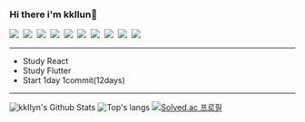 ### Hi there i'm kkIIun👋
<img src="https://img.shields.io/badge/Python-3776AB?style=flat-square&logo=Python&logoColor=white"/></a>&nbsp;
<img src="https://img.shields.io/badge/HTML5-E34F26?style=flat-square&logo=HTML&logoColor=white"/></a>&nbsp;
<img src="https://img.shields.io/badge/CSS3-1572B6?style=flat-square&logo=CSS&logoColor=white"/></a>&nbsp;
<img src="https://img.shields.io/badge/JavaScript-F7DF1E?style=flat-square&logo=JavaScript&logoColor=white"/></a>&nbsp;
<img src="https://img.shields.io/badge/Docker-2496ED?style=flat-square&logo=Docker&logoColor=white"/></a>&nbsp;
<img src="https://img.shields.io/badge/Vue.js-4FC08D?style=flat-square&logo=Vue.js&logoColor=white"/></a>&nbsp;
<img src="https://img.shields.io/badge/Django-092E20?style=flat-square&logo=Django&logoColor=white"/></a>&nbsp;
<img src="https://img.shields.io/badge/Java-007396?style=flat-square&logo=Java&logoColor=white"/></a>&nbsp;
<img src="https://img.shields.io/badge/C-A8B9CC?style=flat-square&logo=C&logoColor=white"/></a>&nbsp;
<img src="https://img.shields.io/badge/React-61DAFB?style=flat-square&logo=React&logoColor=white"/>&nbsp;
* * *
* Study React
* Study Flutter
* Start 1day 1commit(12days)
* * *
<!--
**kkIIun/kkIIun** is a ✨ _special_ ✨ repository because its `README.md` (this file) appears on your GitHub profile.
 
Here are some ideas to get you started:
<img src="https://img.shields.io/badge/Flutter-02569B?style=flat-square&logo=Flutter&logoColor=white"/></a>&nbsp;
- 🔭 I’m currently working on ...
- 🌱 I’m currently learning ...
- 👯 I’m looking to collaborate on ...
- 🤔 I’m looking for help with ...
- 💬 Ask me about ...
- 📫 How to reach me: ...
- 😄 Pronouns: ...
- ⚡ Fun fact: ...
-->
![kkIIyn's Github Stats](https://github-readme-stats.vercel.app/api?username=kkIIun&show_icons=true&theme=dark)
![Top's langs](https://github-readme-stats.vercel.app/api/top-langs/?username=kkIIun&layout=compact)
[![Solved.ac 프로필](http://mazassumnida.wtf/api/v2/generate_badge?boj=rlwjd4177)](https://solved.ac/rlwjd4177)

